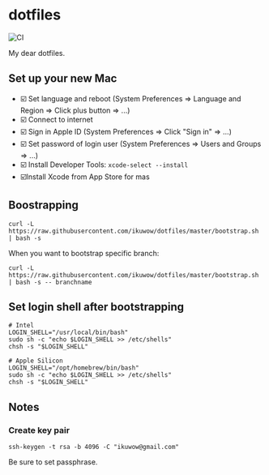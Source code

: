 # dotfiles

![CI](https://github.com/ikuwow/dotfiles/actions/workflows/ci.yml/badge.svg)

My dear dotfiles.

## Set up your new Mac

* ☑️ Set language and reboot (System Preferences => Language and Region => Click plus button => ...)
* ☑️ Connect to internet
* ☑️ Sign in Apple ID (System Preferences => Click "Sign in" => ...)
* ☑️ Set password of login user (System Preferences => Users and Groups => ...)
* ☑️ Install Developer Tools: `xcode-select --install`
* ☑️Install Xcode from App Store for mas

## Boostrapping

```
curl -L https://raw.githubusercontent.com/ikuwow/dotfiles/master/bootstrap.sh | bash -s
```

When you want to bootstrap specific branch:

```
curl -L https://raw.githubusercontent.com/ikuwow/dotfiles/master/bootstrap.sh | bash -s -- branchname
```

## Set login shell after bootstrapping

```
# Intel
LOGIN_SHELL="/usr/local/bin/bash"
sudo sh -c "echo $LOGIN_SHELL >> /etc/shells"
chsh -s "$LOGIN_SHELL"
```

```
# Apple Silicon
LOGIN_SHELL="/opt/homebrew/bin/bash"
sudo sh -c "echo $LOGIN_SHELL >> /etc/shells"
chsh -s "$LOGIN_SHELL"
```

## Notes

### Create key pair

```
ssh-keygen -t rsa -b 4096 -C "ikuwow@gmail.com"
```

Be sure to set passphrase.
